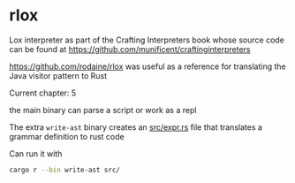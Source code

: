 # rlox

Lox interpreter as part of the Crafting Interpreters book whose source code can be found at <https://github.com/munificent/craftinginterpreters>

<https://github.com/rodaine/rlox> was useful as a reference for translating the Java visitor pattern to Rust

Current chapter: 5

the main binary can parse a script or work as a repl

The extra `write-ast` binary creates an [src/expr.rs](src/expr.rs) file that translates a grammar definition to rust code

Can run it with

```bash
cargo r --bin write-ast src/
```
